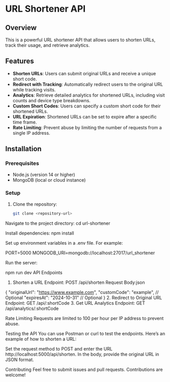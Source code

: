# URL Shortener API

## Overview
This is a powerful URL shortener API that allows users to shorten URLs, track their usage, and retrieve analytics.

## Features
- **Shorten URLs**: Users can submit original URLs and receive a unique short code.
- **Redirect with Tracking**: Automatically redirect users to the original URL while tracking visits.
- **Analytics**: Retrieve detailed analytics for shortened URLs, including visit counts and device type breakdowns.
- **Custom Short Codes**: Users can specify a custom short code for their shortened URLs.
- **URL Expiration**: Shortened URLs can be set to expire after a specific time frame.
- **Rate Limiting**: Prevent abuse by limiting the number of requests from a single IP address.

## Installation
### Prerequisites
- Node.js (version 14 or higher)
- MongoDB (local or cloud instance)

### Setup
1. Clone the repository:
   ```bash
   git clone <repository-url>
Navigate to the project directory:
cd url-shortener

Install dependencies:
npm install

Set up environment variables in a .env file. For example:

PORT=5000
MONGODB_URI=mongodb://localhost:27017/url_shortener

Run the server:

npm run dev
API Endpoints
1. Shorten a URL
Endpoint: POST /api/shorten
Request Body:json

{
    "originalUrl": "https://www.example.com",
    "customCode": "example",  // Optional
    "expiresAt": "2024-10-31"  // Optional
}
2. Redirect to Original URL
Endpoint: GET /api/:shortCode
3. Get URL Analytics
Endpoint: GET /api/analytics/:shortCode

Rate Limiting
Requests are limited to 100 per hour per IP address to prevent abuse.

Testing the API
You can use Postman or curl to test the endpoints. Here’s an example of how to shorten a URL:

Set the request method to POST and enter the URL http://localhost:5000/api/shorten.
In the body, provide the original URL in JSON format.

Contributing
Feel free to submit issues and pull requests. Contributions are welcome!